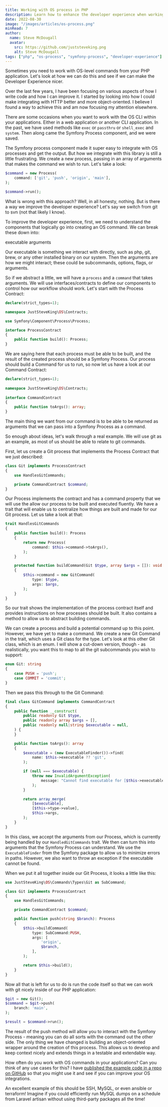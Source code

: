 ```yaml
---
title: Working with OS process in PHP
description: Learn how to enhance the developer experience when working with OS-level commands in PHP applications. Improve code quality and maintainability.
date: 2022-08-30
image: "/images/articles/os-process.png"
minRead: 7
author:
  name: Steve McDougall
  avatar:
    src: https://github.com/juststeveking.png
    alt: Steve McDougall
tags: ["php", "os-process", "symfony-process", "developer-experience"]
---
```


Sometimes you need to work with OS-level commands from your PHP application. Let's look at how we can do this and see if we can make the Developer Experience nicer.

Over the last few years, I have been focusing on various aspects of how I write code and how I can improve it. I started by looking into how I could make integrating with HTTP better and more object-oriented. I believe I found a way to achieve this and am now focusing my attention elsewhere.

There are some occasions when you want to work with the OS CLI within your applications. Either in a web application or another CLI application. In the past, we have used methods like `exec` or `passthru` or `shell_exec` and `system`. Then along came the Symfony Process component, and we were saved.

The Symfony process component made it super easy to integrate with OS processes and get the output. But how we integrate with this library is still a little frustrating. We create a new process, passing in an array of arguments that makes the command we wish to run. Let's take a look:

```php
$command = new Process(
	command: ['git', 'push', 'origin', 'main'],
);

$command->run();
```

What is wrong with this approach? Well, in all honesty, nothing. But is there a way we improve the developer experience? Let's say we switch from git to svn (not that likely I know).

To improve the developer experience, first, we need to understand the components that logically go into creating an OS command. We can break these down into:

executable
arguments

Our executable is something we interact with directly, such as php, git, brew, or any other installed binary on our system. Then the arguments are how we might interact; these could be subcommands, options, flags, or arguments.

So if we abstract a little, we will have a `process` and a `command` that takes arguments. We will use interfaces/contracts to define our components to control how our workflow should work. Let's start with the Process Contract:

```php
declare(strict_types=1);

namespace JustSteveKing\OS\Contracts;

use Symfony\Component\Process\Process;

interface ProcessContract
{
	public function build(): Process;
}
```

We are saying here that each process must be able to be built, and the result of the created process should be a Symfony Process. Our process should build a Command for us to run, so now let us have a look at our Command Contract:

```php
declare(strict_types=1);
	 
namespace JustSteveKing\OS\Contracts;
	 
interface CommandContract
{
	public function toArgs(): array;
}
```

The main thing we want from our command is to be able to be returned as arguments that we can pass into a Symfony Process as a command.

So enough about ideas, let's walk through a real example. We will use git as an example, as most of us should be able to relate to git commands.

First, let us create a Git process that implements the Process Contract that we just described:

```php
class Git implements ProcessContract
{
	use HandlesGitCommands;

	private CommandContract $command;
}
```

Our Process implements the contract and has a command property that we will use the allow our process to be built and executed fluently. We have a trait that will enable us to centralize how things are built and made for our Git process. Let us take a look at that:

```php
trait HandlesGitCommands
{
	public function build(): Process
	{
		return new Process(
			command: $this->command->toArgs(),
		);
	}

	protected function buildCommand(Git $type, array $args = []): void
	{
		$this->command = new GitCommand(
			type: $type,
			args: $args,
		);
	}
}
```

So our trait shows the implementation of the process contract itself and provides instructions on how processes should be built. It also contains a method to allow us to abstract building commands.

We can create a process and build a potential command up to this point. However, we have yet to make a command. We create a new Git Command in the trait, which uses a Git class for the type. Let's look at this other Git class, which is an enum. I will show a cut-down version, though - as realistically, you want this to map to all the git subcommands you wish to support:

```php
enum Git: string
{
	case PUSH = 'push';
	case COMMIT = 'commit';
}
```

Then we pass this through to the Git Command:

```php
final class GitCommand implements CommandContract
{
	public function __construct(
		public readonly Git $type,
		public readonly array $args = [],
		public readonly null|string $executable = null,
	) {
	}

	public function toArgs(): array
	{
		$executable = (new ExecutableFinder())->find(
			name: $this->executable ?? 'git',
		);

		if (null === $executable) {
			throw new InvalidArgumentException(
				message: "Cannot find executable for [$this->executable].",
			);
		}

		return array_merge(
			[$executable],
			[$this->type->value],
			$this->args,
		);
	}
}
```

In this class, we accept the arguments from our Process, which is currently being handled by our `HandledGitCommands` trait. We then can turn this into arguments that the Symfony Process can understand. We use the `ExecutableFinder` from the Symfony package to allow us to minimize errors in paths. However, we also want to throw an exception if the executable cannot be found.

When we put it all together inside our Git Process, it looks a little like this:

```php
use JustSteveKing\OS\Commands\Types\Git as SubCommand;

class Git implements ProcessContract
{
	use HandlesGitCommands;

	private CommandContract $command;

	public function push(string $branch): Process
	{
		$this->buildCommand(
			type: SubCommand:PUSH,
			args: [
				'origin',
				$branch,
			],
		);

		return $this->build();
	}
}
```

Now all that is left for us to do is run the code itself so that we can work with git nicely inside of our PHP application:

```php
$git = new Git();
$command = $git->push(
	branch: 'main',
);

$result = $command->run();
```

The result of the push method will allow you to interact with the Symfony Process - meaning you can do all sorts with the command out the other side. The only thing we have changed is building an object-oriented wrapper around the creation of this process. This allows us to develop and keep context nicely and extends things in a testable and extendable way.

How often do you work with OS commands in your applications? Can you think of any use cases for this? I have [published the example code in a repo on GitHub](https://github.com/JustSteveKing/os-process) so that you might use it and see if you can improve your OS integrations.

An excellent example of this should be SSH, MySQL, or even ansible or terraform! Imagine if you could efficiently run MySQL dumps on a schedule from Laravel artisan without using third-party packages all the time!
